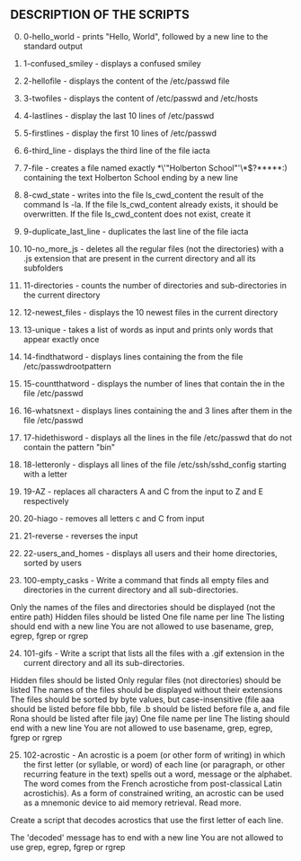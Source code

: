 ## DESCRIPTION OF THE SCRIPTS

0. 0-hello_world - prints "Hello, World", followed by a new line to the standard output

1. 1-confused_smiley - displays a confused smiley

2. 2-hellofile - displays the content of the /etc/passwd file

3. 3-twofiles - displays the content of /etc/passwd and /etc/hosts

4. 4-lastlines - display the last 10 lines of /etc/passwd

5. 5-firstlines - display the first 10 lines of /etc/passwd

6. 6-third_line - displays the third line of the file iacta

7. 7-file - creates a file named exactly \*\\'"Holberton School"\'\\*$\?\*\*\*\*\*:) containing the text Holberton School ending by a new line

8. 8-cwd_state - writes into the file ls_cwd_content the result of the command ls -la. If the file ls_cwd_content already exists, it should be overwritten. If the file ls_cwd_content does not exist, create it

9. 9-duplicate_last_line - duplicates the last line of the file iacta

10. 10-no_more_js - deletes all the regular files (not the directories) with a .js extension that are present in the current directory and all its subfolders

11. 11-directories - counts the number of directories and sub-directories in the current directory

12. 12-newest_files - displays the 10 newest files in the current directory

13. 13-unique - takes a list of words as input and prints only words that appear exactly once

14. 14-findthatword - displays lines containing the  from the file /etc/passwdrootpattern 

15. 15-countthatword - displays the number of lines that contain the  in the file /etc/passwd

16. 16-whatsnext - displays lines containing the  and 3 lines after them in the file /etc/passwd

17. 17-hidethisword - displays all the lines in the file /etc/passwd that do not contain the pattern "bin"

18. 18-letteronly - displays all lines of the file /etc/ssh/sshd_config starting with a letter

19. 19-AZ - replaces all characters A and C from the input to Z and E respectively

20. 20-hiago - removes all letters c and C from input

21. 21-reverse - reverses the input

22. 22-users_and_homes - displays all users and their home directories, sorted by users  

23. 100-empty_casks - Write a command that finds all empty files and directories in the current directory and all sub-directories.

Only the names of the files and directories should be displayed (not the entire path)
Hidden files should be listed
One file name per line
The listing should end with a new line
You are not allowed to use basename, grep, egrep, fgrep or rgrep

24. 101-gifs - Write a script that lists all the files with a .gif extension in the current directory and all its sub-directories.

Hidden files should be listed
Only regular files (not directories) should be listed
The names of the files should be displayed without their extensions
The files should be sorted by byte values, but case-insensitive (file aaa should be listed before file bbb, file .b should be listed before file a, and file Rona should be listed after file jay)
One file name per line
The listing should end with a new line
You are not allowed to use basename, grep, egrep, fgrep or rgrep

25. 102-acrostic - An acrostic is a poem (or other form of writing) in which the first letter (or syllable, or word) of each line (or paragraph, or other recurring feature in the text) spells out a word, message or the alphabet. The word comes from the French acrostiche from post-classical Latin acrostichis). As a form of constrained writing, an acrostic can be used as a mnemonic device to aid memory retrieval. Read more.

Create a script that decodes acrostics that use the first letter of each line.

 The 'decoded' message has to end with a new line
 You are not allowed to use grep, egrep, fgrep or rgrep 